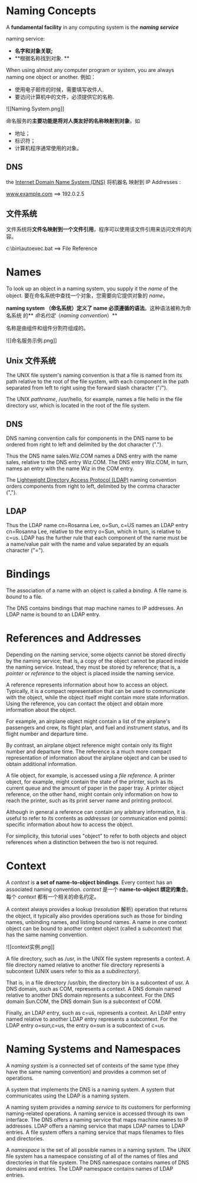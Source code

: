 # Naming Concepts

A **fundamental facility** in any computing system is the **_naming service_**

naming service:
- **名字和对象关联;**
- **根据名称找到对象. **


When using almost any computer program or system, you are always naming one object or another. 
例如：
- 使用电子邮件的时候，需要填写收件人. 
- 要访问计算机中的文件，必须提供它的名称. 

![[Naming System.png]]

命名服务的**主要功能是将对人类友好的名称映射到对象**，如
- 地址；
- 标识符；
- 计算机程序通常使用的对象。

## DNS
the [Internet Domain Name System (DNS)](http://www.ietf.org/rfc/rfc1034.txt) 将机器名 映射到 IP Addresses :

www.example.com ==> 192.0.2.5

## 文件系统
文件系统将**文件名映射到一个文件引用**，程序可以使用该文件引用来访问文件的内容。

c:\bin\autoexec.bat ==> File Reference

# Names

To look up an object in a naming system, you supply it the _name_ of the object.
要在命名系统中查找一个对象，您需要向它提供对象的 _name_。

**naming system （命名系统）定义了 name 必须遵循的语法**。这种语法被称为命名系统 的** _命名约定_（_naming convention_）**

名称是由组件和组件分割符组成的。

![[命名服务示例.png]]

## Unix 文件系统
The UNIX file system's naming convention is that a file is named from its path relative to the root of the file system, with each component in the path separated from left to right using the forward slash character ("/"). 

The UNIX _pathname_, /usr/hello, for example, names a file hello in the file directory usr, which is located in the root of the file system.

## DNS 
DNS naming convention calls for components in the DNS name to be ordered from right to left and delimited by the dot character ("."). 

Thus the DNS name sales.Wiz.COM names a DNS entry with the name sales, relative to the DNS entry Wiz.COM. The DNS entry Wiz.COM, in turn, names an entry with the name Wiz in the COM entry.

The [Lightweight Directory Access Protocol (LDAP)](http://www.ietf.org/rfc/rfc2251.txt) naming convention orders components from right to left, delimited by the comma character (","). 

## LDAP
Thus the LDAP name cn=Rosanna Lee, o=Sun, c=US names an LDAP entry cn=Rosanna Lee, relative to the entry o=Sun, which in turn, is relative to c=us. LDAP has the further rule that each component of the name must be a name/value pair with the name and value separated by an equals character ("=").

# Bindings

The association of a name with an object is called a _binding_. A file name is _bound_ to a file.

The DNS contains bindings that map machine names to IP addresses. An LDAP name is bound to an LDAP entry.

# References and Addresses

Depending on the naming service, some objects cannot be stored directly by the naming service; that is, a copy of the object cannot be placed inside the naming service. Instead, they must be stored by reference; that is, a _pointer_ or _reference_ to the object is placed inside the naming service.

A reference represents information about how to access an object. Typically, it is a compact representation that can be used to communicate with the object, while the object itself might contain more state information. Using the reference, you can contact the object and obtain more information about the object.

For example, an airplane object might contain a list of the airplane's passengers and crew, its flight plan, and fuel and instrument status, and its flight number and departure time. 

By contrast, an airplane object reference might contain only its flight number and departure time. The reference is a much more compact representation of information about the airplane object and can be used to obtain additional information. 

A file object, for example, is accessed using a _file reference_. A printer object, for example, might contain the state of the printer, such as its current queue and the amount of paper in the paper tray. A printer object reference, on the other hand, might contain only information on how to reach the printer, such as its print server name and printing protocol.

Although in general a reference can contain any arbitrary information, it is useful to refer to its contents as _addresses_ (or communication end points): specific information about how to access the object.

For simplicity, this tutorial uses "object" to refer to both objects and object references when a distinction between the two is not required.

# Context

A _context_ is **a set of name-to-object bindings**. Every context has an associated naming convention. 
_context_ 是一个 **name-to-object 绑定的集合**。每个 _context_ 都有一个相关的命名约定。

A context always provides a lookup (_resolution_ 解析) operation that returns the object, it typically also provides operations such as those for binding names, unbinding names, and listing bound names. A name in one context object can be bound to another context object (called a _subcontext_) that has the same naming convention.

![[context实例.png]]

A file directory, such as /usr, in the UNIX file system represents a context. A file directory named relative to another file directory represents a subcontext (UNIX users refer to this as a _subdirectory_). 

That is, in a file directory /usr/bin, the directory bin is a subcontext of usr. A DNS domain, such as COM, represents a context. A DNS domain named relative to another DNS domain represents a subcontext. For the DNS domain Sun.COM, the DNS domain Sun is a subcontext of COM.

Finally, an LDAP entry, such as c=us, represents a context. An LDAP entry named relative to another LDAP entry represents a subcontext. For the LDAP entry o=sun,c=us, the entry o=sun is a subcontext of c=us.

# Naming Systems and Namespaces

A _naming system_ is a connected set of contexts of the same type (they have the same naming convention) and provides a common set of operations.

A system that implements the DNS is a naming system. A system that communicates using the LDAP is a naming system.

A naming system provides a _naming service_ to its customers for performing naming-related operations. A naming service is accessed through its own interface. The DNS offers a naming service that maps machine names to IP addresses. LDAP offers a naming service that maps LDAP names to LDAP entries. A file system offers a naming service that maps filenames to files and directories.

A _namespace_ is the set of all possible names in a naming system. The UNIX file system has a namespace consisting of all of the names of files and directories in that file system. The DNS namespace contains names of DNS domains and entries. The LDAP namespace contains names of LDAP entries.